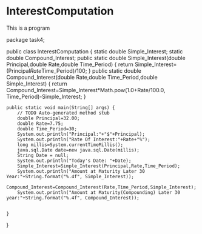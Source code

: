 # InterestComputation
This is a program

package task4;

public class InterestComputation {
	static double Simple_Interest;
	static double Compound_Interest;
	public static double Simple_Interest(double Principal,double Rate,double Time_Period) {
		return Simple_Interest=(Principal*Rate*Time_Period)/100;
	}
	public static double Compound_Interest(double Rate,double Time_Period,double Simple_Interest) {
		return Compound_Interest=Simple_Interest*Math.pow(1.0+Rate/100.0, Time_Period)-Simple_Interest;
	}
	

	public static void main(String[] args) { 
		// TODO Auto-generated method stub
		double Principal=32.00;
		double Rate=7.75;
		double Time_Period=30;
		System.out.println("Principal:"+"$"+Principal);
		System.out.println("Rate Of Interest:"+Rate+"%");
		long millis=System.currentTimeMillis();
		java.sql.Date date=new java.sql.Date(millis);
		String Date = null;
		System.out.println("Today's Date: "+Date);
		Simple_Interest=Simple_Interest(Principal,Rate,Time_Period);
		System.out.println("Amount at Maturity Later 30 Year:"+String.format("%.4f", Simple_Interest));
		Compound_Interest=Compound_Interest(Rate,Time_Period,Simple_Interest);
		System.out.println("Amount at Maturity(Compounding) Later 30 year:"+String.format("%.4f", Compound_Interest));
		

	}

}
